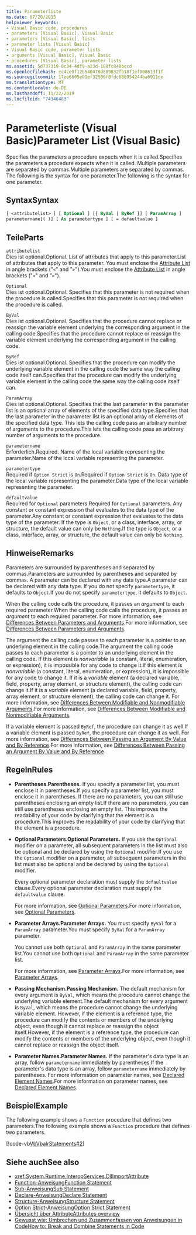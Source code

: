 ```yaml
---
title: Parameterliste
ms.date: 07/20/2015
helpviewer_keywords:
- Visual Basic code, procedures
- parameters [Visual Basic], Visual Basic
- parameters [Visual Basic], lists
- parameter lists [Visual Basic]
- Visual Basic code, parameter lists
- arguments [Visual Basic], Visual Basic
- procedures [Visual Basic], parameter lists
ms.assetid: 5d737319-0c34-4df9-a23d-188fc840becd
ms.openlocfilehash: ec4ce0f12b540478d889832fb18f1ef008613f1f
ms.sourcegitcommit: 17ee6605e01ef32506f8fdc686954244ba6911de
ms.translationtype: MT
ms.contentlocale: de-DE
ms.lasthandoff: 11/22/2019
ms.locfileid: "74346483"
---
```

# <a name="parameter-list-visual-basic"></a><span data-ttu-id="07d2c-102">Parameterliste (Visual Basic)</span><span class="sxs-lookup"><span data-stu-id="07d2c-102">Parameter List (Visual Basic)</span></span>

<span data-ttu-id="07d2c-103">Specifies the parameters a procedure expects when it is called.</span><span class="sxs-lookup"><span data-stu-id="07d2c-103">Specifies the parameters a procedure expects when it is called.</span></span> <span data-ttu-id="07d2c-104">Multiple parameters are separated by commas.</span><span class="sxs-lookup"><span data-stu-id="07d2c-104">Multiple parameters are separated by commas.</span></span> <span data-ttu-id="07d2c-105">The following is the syntax for one parameter.</span><span class="sxs-lookup"><span data-stu-id="07d2c-105">The following is the syntax for one parameter.</span></span>

## <a name="syntax"></a><span data-ttu-id="07d2c-106">Syntax</span><span class="sxs-lookup"><span data-stu-id="07d2c-106">Syntax</span></span>

```vb
[ <attributelist> ] [ Optional ] [{ ByVal | ByRef }] [ ParamArray ]
parametername[( )] [ As parametertype ] [ = defaultvalue ]
```

## <a name="parts"></a><span data-ttu-id="07d2c-107">Teile</span><span class="sxs-lookup"><span data-stu-id="07d2c-107">Parts</span></span>

`attributelist`  
<span data-ttu-id="07d2c-108">Dies ist optional.</span><span class="sxs-lookup"><span data-stu-id="07d2c-108">Optional.</span></span> <span data-ttu-id="07d2c-109">List of attributes that apply to this parameter.</span><span class="sxs-lookup"><span data-stu-id="07d2c-109">List of attributes that apply to this parameter.</span></span> <span data-ttu-id="07d2c-110">You must enclose the [Attribute List](../../../visual-basic/language-reference/statements/attribute-list.md) in angle brackets ("`<`" and "`>`").</span><span class="sxs-lookup"><span data-stu-id="07d2c-110">You must enclose the [Attribute List](../../../visual-basic/language-reference/statements/attribute-list.md) in angle brackets ("`<`" and "`>`").</span></span>

`Optional`  
<span data-ttu-id="07d2c-111">Dies ist optional.</span><span class="sxs-lookup"><span data-stu-id="07d2c-111">Optional.</span></span> <span data-ttu-id="07d2c-112">Specifies that this parameter is not required when the procedure is called.</span><span class="sxs-lookup"><span data-stu-id="07d2c-112">Specifies that this parameter is not required when the procedure is called.</span></span>

`ByVal`  
<span data-ttu-id="07d2c-113">Dies ist optional.</span><span class="sxs-lookup"><span data-stu-id="07d2c-113">Optional.</span></span> <span data-ttu-id="07d2c-114">Specifies that the procedure cannot replace or reassign the variable element underlying the corresponding argument in the calling code.</span><span class="sxs-lookup"><span data-stu-id="07d2c-114">Specifies that the procedure cannot replace or reassign the variable element underlying the corresponding argument in the calling code.</span></span>

`ByRef`  
<span data-ttu-id="07d2c-115">Dies ist optional.</span><span class="sxs-lookup"><span data-stu-id="07d2c-115">Optional.</span></span> <span data-ttu-id="07d2c-116">Specifies that the procedure can modify the underlying variable element in the calling code the same way the calling code itself can.</span><span class="sxs-lookup"><span data-stu-id="07d2c-116">Specifies that the procedure can modify the underlying variable element in the calling code the same way the calling code itself can.</span></span>

`ParamArray`  
<span data-ttu-id="07d2c-117">Dies ist optional.</span><span class="sxs-lookup"><span data-stu-id="07d2c-117">Optional.</span></span> <span data-ttu-id="07d2c-118">Specifies that the last parameter in the parameter list is an optional array of elements of the specified data type.</span><span class="sxs-lookup"><span data-stu-id="07d2c-118">Specifies that the last parameter in the parameter list is an optional array of elements of the specified data type.</span></span> <span data-ttu-id="07d2c-119">This lets the calling code pass an arbitrary number of arguments to the procedure.</span><span class="sxs-lookup"><span data-stu-id="07d2c-119">This lets the calling code pass an arbitrary number of arguments to the procedure.</span></span>

`parametername`  
<span data-ttu-id="07d2c-120">Erforderlich.</span><span class="sxs-lookup"><span data-stu-id="07d2c-120">Required.</span></span> <span data-ttu-id="07d2c-121">Name of the local variable representing the parameter.</span><span class="sxs-lookup"><span data-stu-id="07d2c-121">Name of the local variable representing the parameter.</span></span>

`parametertype`  
<span data-ttu-id="07d2c-122">Required if `Option Strict` is `On`.</span><span class="sxs-lookup"><span data-stu-id="07d2c-122">Required if `Option Strict` is `On`.</span></span> <span data-ttu-id="07d2c-123">Data type of the local variable representing the parameter.</span><span class="sxs-lookup"><span data-stu-id="07d2c-123">Data type of the local variable representing the parameter.</span></span>

`defaultvalue`  
<span data-ttu-id="07d2c-124">Required for `Optional` parameters.</span><span class="sxs-lookup"><span data-stu-id="07d2c-124">Required for `Optional` parameters.</span></span> <span data-ttu-id="07d2c-125">Any constant or constant expression that evaluates to the data type of the parameter.</span><span class="sxs-lookup"><span data-stu-id="07d2c-125">Any constant or constant expression that evaluates to the data type of the parameter.</span></span> <span data-ttu-id="07d2c-126">If the type is `Object`, or a class, interface, array, or structure, the default value can only be `Nothing`.</span><span class="sxs-lookup"><span data-stu-id="07d2c-126">If the type is `Object`, or a class, interface, array, or structure, the default value can only be `Nothing`.</span></span>

## <a name="remarks"></a><span data-ttu-id="07d2c-127">Hinweise</span><span class="sxs-lookup"><span data-stu-id="07d2c-127">Remarks</span></span>

<span data-ttu-id="07d2c-128">Parameters are surrounded by parentheses and separated by commas.</span><span class="sxs-lookup"><span data-stu-id="07d2c-128">Parameters are surrounded by parentheses and separated by commas.</span></span> <span data-ttu-id="07d2c-129">A parameter can be declared with any data type.</span><span class="sxs-lookup"><span data-stu-id="07d2c-129">A parameter can be declared with any data type.</span></span> <span data-ttu-id="07d2c-130">If you do not specify `parametertype`, it defaults to `Object`.</span><span class="sxs-lookup"><span data-stu-id="07d2c-130">If you do not specify `parametertype`, it defaults to `Object`.</span></span>

<span data-ttu-id="07d2c-131">When the calling code calls the procedure, it passes an *argument* to each required parameter.</span><span class="sxs-lookup"><span data-stu-id="07d2c-131">When the calling code calls the procedure, it passes an *argument* to each required parameter.</span></span> <span data-ttu-id="07d2c-132">For more information, see [Differences Between Parameters and Arguments](../../../visual-basic/programming-guide/language-features/procedures/differences-between-parameters-and-arguments.md).</span><span class="sxs-lookup"><span data-stu-id="07d2c-132">For more information, see [Differences Between Parameters and Arguments](../../../visual-basic/programming-guide/language-features/procedures/differences-between-parameters-and-arguments.md).</span></span>

<span data-ttu-id="07d2c-133">The argument the calling code passes to each parameter is a pointer to an underlying element in the calling code.</span><span class="sxs-lookup"><span data-stu-id="07d2c-133">The argument the calling code passes to each parameter is a pointer to an underlying element in the calling code.</span></span> <span data-ttu-id="07d2c-134">If this element is *nonvariable* (a constant, literal, enumeration, or expression), it is impossible for any code to change it.</span><span class="sxs-lookup"><span data-stu-id="07d2c-134">If this element is *nonvariable* (a constant, literal, enumeration, or expression), it is impossible for any code to change it.</span></span> <span data-ttu-id="07d2c-135">If it is a *variable* element (a declared variable, field, property, array element, or structure element), the calling code can change it.</span><span class="sxs-lookup"><span data-stu-id="07d2c-135">If it is a *variable* element (a declared variable, field, property, array element, or structure element), the calling code can change it.</span></span> <span data-ttu-id="07d2c-136">For more information, see [Differences Between Modifiable and Nonmodifiable Arguments](../../../visual-basic/programming-guide/language-features/procedures/differences-between-modifiable-and-nonmodifiable-arguments.md).</span><span class="sxs-lookup"><span data-stu-id="07d2c-136">For more information, see [Differences Between Modifiable and Nonmodifiable Arguments](../../../visual-basic/programming-guide/language-features/procedures/differences-between-modifiable-and-nonmodifiable-arguments.md).</span></span>

<span data-ttu-id="07d2c-137">If a variable element is passed `ByRef`, the procedure can change it as well.</span><span class="sxs-lookup"><span data-stu-id="07d2c-137">If a variable element is passed `ByRef`, the procedure can change it as well.</span></span> <span data-ttu-id="07d2c-138">For more information, see [Differences Between Passing an Argument By Value and By Reference](../../../visual-basic/programming-guide/language-features/procedures/differences-between-passing-an-argument-by-value-and-by-reference.md).</span><span class="sxs-lookup"><span data-stu-id="07d2c-138">For more information, see [Differences Between Passing an Argument By Value and By Reference](../../../visual-basic/programming-guide/language-features/procedures/differences-between-passing-an-argument-by-value-and-by-reference.md).</span></span>

## <a name="rules"></a><span data-ttu-id="07d2c-139">Regeln</span><span class="sxs-lookup"><span data-stu-id="07d2c-139">Rules</span></span>

- <span data-ttu-id="07d2c-140">**Parentheses.**</span><span class="sxs-lookup"><span data-stu-id="07d2c-140">**Parentheses.**</span></span> <span data-ttu-id="07d2c-141">If you specify a parameter list, you must enclose it in parentheses.</span><span class="sxs-lookup"><span data-stu-id="07d2c-141">If you specify a parameter list, you must enclose it in parentheses.</span></span> <span data-ttu-id="07d2c-142">If there are no parameters, you can still use parentheses enclosing an empty list.</span><span class="sxs-lookup"><span data-stu-id="07d2c-142">If there are no parameters, you can still use parentheses enclosing an empty list.</span></span> <span data-ttu-id="07d2c-143">This improves the readability of your code by clarifying that the element is a procedure.</span><span class="sxs-lookup"><span data-stu-id="07d2c-143">This improves the readability of your code by clarifying that the element is a procedure.</span></span>

- <span data-ttu-id="07d2c-144">**Optional Parameters.**</span><span class="sxs-lookup"><span data-stu-id="07d2c-144">**Optional Parameters.**</span></span> <span data-ttu-id="07d2c-145">If you use the `Optional` modifier on a parameter, all subsequent parameters in the list must also be optional and be declared by using the `Optional` modifier.</span><span class="sxs-lookup"><span data-stu-id="07d2c-145">If you use the `Optional` modifier on a parameter, all subsequent parameters in the list must also be optional and be declared by using the `Optional` modifier.</span></span>

     <span data-ttu-id="07d2c-146">Every optional parameter declaration must supply the `defaultvalue` clause.</span><span class="sxs-lookup"><span data-stu-id="07d2c-146">Every optional parameter declaration must supply the `defaultvalue` clause.</span></span>

     <span data-ttu-id="07d2c-147">For more information, see [Optional Parameters](../../../visual-basic/programming-guide/language-features/procedures/optional-parameters.md).</span><span class="sxs-lookup"><span data-stu-id="07d2c-147">For more information, see [Optional Parameters](../../../visual-basic/programming-guide/language-features/procedures/optional-parameters.md).</span></span>

- <span data-ttu-id="07d2c-148">**Parameter Arrays.**</span><span class="sxs-lookup"><span data-stu-id="07d2c-148">**Parameter Arrays.**</span></span> <span data-ttu-id="07d2c-149">You must specify `ByVal` for a `ParamArray` parameter.</span><span class="sxs-lookup"><span data-stu-id="07d2c-149">You must specify `ByVal` for a `ParamArray` parameter.</span></span>

     <span data-ttu-id="07d2c-150">You cannot use both `Optional` and `ParamArray` in the same parameter list.</span><span class="sxs-lookup"><span data-stu-id="07d2c-150">You cannot use both `Optional` and `ParamArray` in the same parameter list.</span></span>

     <span data-ttu-id="07d2c-151">For more information, see [Parameter Arrays](../../../visual-basic/programming-guide/language-features/procedures/parameter-arrays.md).</span><span class="sxs-lookup"><span data-stu-id="07d2c-151">For more information, see [Parameter Arrays](../../../visual-basic/programming-guide/language-features/procedures/parameter-arrays.md).</span></span>

- <span data-ttu-id="07d2c-152">**Passing Mechanism.**</span><span class="sxs-lookup"><span data-stu-id="07d2c-152">**Passing Mechanism.**</span></span> <span data-ttu-id="07d2c-153">The default mechanism for every argument is `ByVal`, which means the procedure cannot change the underlying variable element.</span><span class="sxs-lookup"><span data-stu-id="07d2c-153">The default mechanism for every argument is `ByVal`, which means the procedure cannot change the underlying variable element.</span></span> <span data-ttu-id="07d2c-154">However, if the element is a reference type, the procedure can modify the contents or members of the underlying object, even though it cannot replace or reassign the object itself.</span><span class="sxs-lookup"><span data-stu-id="07d2c-154">However, if the element is a reference type, the procedure can modify the contents or members of the underlying object, even though it cannot replace or reassign the object itself.</span></span>

- <span data-ttu-id="07d2c-155">**Parameter Names.**</span><span class="sxs-lookup"><span data-stu-id="07d2c-155">**Parameter Names.**</span></span> <span data-ttu-id="07d2c-156">If the parameter's data type is an array, follow `parametername` immediately by parentheses.</span><span class="sxs-lookup"><span data-stu-id="07d2c-156">If the parameter's data type is an array, follow `parametername` immediately by parentheses.</span></span> <span data-ttu-id="07d2c-157">For more information on parameter names, see [Declared Element Names](../../../visual-basic/programming-guide/language-features/declared-elements/declared-element-names.md).</span><span class="sxs-lookup"><span data-stu-id="07d2c-157">For more information on parameter names, see [Declared Element Names](../../../visual-basic/programming-guide/language-features/declared-elements/declared-element-names.md).</span></span>

## <a name="example"></a><span data-ttu-id="07d2c-158">Beispiel</span><span class="sxs-lookup"><span data-stu-id="07d2c-158">Example</span></span>

<span data-ttu-id="07d2c-159">The following example shows a `Function` procedure that defines two parameters.</span><span class="sxs-lookup"><span data-stu-id="07d2c-159">The following example shows a `Function` procedure that defines two parameters.</span></span>

[!code-vb[VbVbalrStatements#2](~/samples/snippets/visualbasic/VS_Snippets_VBCSharp/VbVbalrStatements/VB/Class1.vb#2)]

## <a name="see-also"></a><span data-ttu-id="07d2c-160">Siehe auch</span><span class="sxs-lookup"><span data-stu-id="07d2c-160">See also</span></span>

- <xref:System.Runtime.InteropServices.DllImportAttribute>
- [<span data-ttu-id="07d2c-161">Function-Anweisung</span><span class="sxs-lookup"><span data-stu-id="07d2c-161">Function Statement</span></span>](../../../visual-basic/language-reference/statements/function-statement.md)
- [<span data-ttu-id="07d2c-162">Sub-Anweisung</span><span class="sxs-lookup"><span data-stu-id="07d2c-162">Sub Statement</span></span>](../../../visual-basic/language-reference/statements/sub-statement.md)
- [<span data-ttu-id="07d2c-163">Declare-Anweisung</span><span class="sxs-lookup"><span data-stu-id="07d2c-163">Declare Statement</span></span>](../../../visual-basic/language-reference/statements/declare-statement.md)
- [<span data-ttu-id="07d2c-164">Structure-Anweisung</span><span class="sxs-lookup"><span data-stu-id="07d2c-164">Structure Statement</span></span>](../../../visual-basic/language-reference/statements/structure-statement.md)
- [<span data-ttu-id="07d2c-165">Option Strict-Anweisung</span><span class="sxs-lookup"><span data-stu-id="07d2c-165">Option Strict Statement</span></span>](../../../visual-basic/language-reference/statements/option-strict-statement.md)
- [<span data-ttu-id="07d2c-166">Übersicht über Attribute</span><span class="sxs-lookup"><span data-stu-id="07d2c-166">Attributes overview</span></span>](../../../visual-basic/programming-guide/concepts/attributes/index.md)
- [<span data-ttu-id="07d2c-167">Gewusst wie: Umbrechen und Zusammenfassen von Anweisungen in Code</span><span class="sxs-lookup"><span data-stu-id="07d2c-167">How to: Break and Combine Statements in Code</span></span>](../../../visual-basic/programming-guide/program-structure/how-to-break-and-combine-statements-in-code.md)
